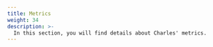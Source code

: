 ```yaml
---
title: Metrics
weight: 34
description: >-
  In this section, you will find details about Charles' metrics. 
---
```


